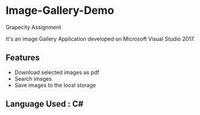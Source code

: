 # Image-Gallery-Demo

Grapecity Assignment

It's an image Gallery Application developed on Microsoft Visual Studio 2017.

## Features 
+ Download selected images as pdf
+ Search images
+ Save images to the local storage


## Language Used : C#
